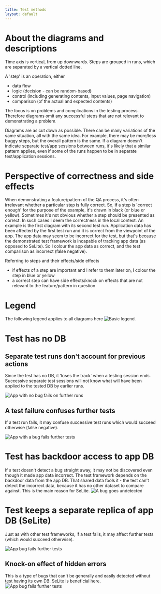 ```yaml
---
title: Test methods
layout: default
---
```



# About the diagrams and descriptions #
Time axis is vertical, from up downwards. Steps are grouped in runs, which are separated by a vertical dotted line.

A 'step' is an operation, either
  * data flow
  * logic (decision - can be random-based)
  * control (including generating contents, input values, page navigation)
  * comparison (of the actual and expected contents)

The focus is on problems and complications in the testing process. Therefore diagrams omit any successful steps that are not relevant to demonstrating a problem.

Diagrams are as cut down as possible. There can be many variations of the same situation, all with the same idea. For example, there may be more/less buggy steps, but the overall pattern is the same. If a diagram doesn't indicate separate test/app sessions between runs, it's likely that a similar pattern applies, even if some of the runs happen to be in separate test/application sessions.

# Perspective of correctness and side effects #
When demonstrating a feature/pattern of the QA process, it's often irrelevant whether a particular step is fully correct. So, if a step is 'correct enough' for the purpose of the example, it's drawn in black (or blue or yellow).
Sometimes it's not obvious whether a step should be presented as correct. In such cases I deem the correctness in the local context. An example is the first diagram with its second test run. Application data has been affected by the first test run and it is correct from the viewpoint of the app. The app data may seem to be incorrect for the test, but that's because the demonstrated test framework is incapable of tracking app data (as opposed to SeLite). So I colour the app data as correct, and the test comparison as incorrect (false negative).

Referring to steps and their effects/side effects
  * if effects of a step are important and I refer to them later on, I colour the step in blue or yellow
  * a correct step can have  side effects/knock on effects that are not relevant to the feature/pattern in question

# Legend #
The following legend applies to all diagrams here ![Basic legend](https://raw.githubusercontent.com/selite/main/master/diagrams/legend_basic.png).

# Test has no DB #

## Separate test runs don't account for previous actions ##
Since the test has no DB, it 'loses the track' when a testing session ends. Successive separate test sessions will not know what will have been applied to the tested DB by earlier runs.

![App with no bug fails on further runs](https://raw.githubusercontent.com/selite/main/master/diagrams/test_has_no_data/app_no_bug_fails_further_runs.png)

## A test failure confuses further tests ##
If a test run fails, it may confuse successive test runs which would succeed otherwise (false negative).

![App with a bug fails further tests](https://raw.githubusercontent.com/selite/main/master/diagrams/test_has_no_data/app_bug_fails_all_runs.png)

# Test has backdoor access to app DB #
If a test doesn't detect a bug straight away, it may not be discovered even though it made app data incorrect. The test framework depends on the backdoor data from the app DB. That shared data fools it - the test can't detect the incorrect data, because it has no other dataset to compare against. This is the main reason for SeLite.
![A bug goes undetected](https://raw.githubusercontent.com/selite/main/master/diagrams/test_backdoor_data/app_bug_goes_undetected.png)

# Test keeps a separate replica of app DB (SeLite) #
Just as with other test frameworks, if a test fails, it may affect further tests (which would succeed otherwise).

![App bug fails further tests](https://raw.githubusercontent.com/selite/main/master/diagrams/test_has_data/app_bug_fails_all_runs.png)

## Knock-on effect of hidden errors ##
This is a type of bugs that can't be generally and easily detected without test having its own DB. SeLite is beneficial here.
![App bug fails further tests](https://raw.githubusercontent.com/selite/main/master/diagrams/test_has_data/app_bug_fails_further_runs.png)